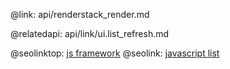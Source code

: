 @link: api/renderstack_render.md

@relatedapi:
	api/link/ui.list_refresh.md

@seolinktop: [js framework](https://webix.com)
@seolink: [javascript list](https://webix.com/widget/list/)